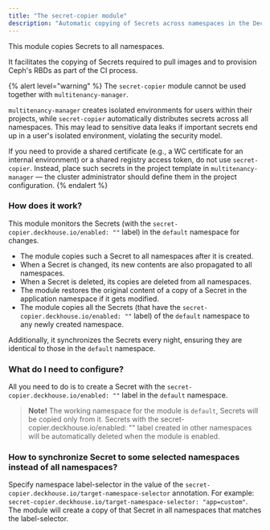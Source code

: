 ```yaml
---
title: "The secret-copier module"
description: "Automatic copying of Secrets across namespaces in the Deckhouse Kubernetes Platform cluster."
---
```


This module copies Secrets to all namespaces.

It facilitates the copying of Secrets required to pull images and to provision Ceph's RBDs as part of the CI process.

{% alert level="warning" %}
The `secret-copier` module cannot be used together with `multitenancy-manager`.

`multitenancy-manager` creates isolated environments for users within their projects, while `secret-copier` automatically distributes secrets across all namespaces.
This may lead to sensitive data leaks if important secrets end up in a user's isolated environment, violating the security model.

If you need to provide a shared certificate (e.g., a WC certificate for an internal environment) or a shared registry access token, do not use `secret-copier`.
Instead, place such secrets in the project template in `multitenancy-manager` — the cluster administrator should define them in the project configuration.
{% endalert %}

### How does it work?

This module monitors the Secrets (with the `secret-copier.deckhouse.io/enabled: ""` label) in the `default` namespace for changes.
* The module copies such a Secret to all namespaces after it is created.
* When a Secret is changed, its new contents are also propagated to all namespaces.
* When a Secret is deleted, its copies are deleted from all namespaces.
* The module restores the original content of a copy of a Secret in the application namespace if it gets modified.
* The module copies all the Secrets (that have the `secret-copier.deckhouse.io/enabled: ""` label) of the `default` namespace to any newly created namespace.

Additionally, it synchronizes the Secrets every night, ensuring they are identical to those in the `default` namespace.

### What do I need to configure?

All you need to do is to create a Secret with the `secret-copier.deckhouse.io/enabled: ""` label in the `default` namespace.

> **Note!** The working namespace for the module is `default`, Secrets will be copied only from it. Secrets with the secret-copier.deckhouse.io/enabled: "" label created in other namespaces will be automatically deleted when the module is enabled.

### How to synchronize Secret to some selected namespaces instead of all namespaces?

Specify namespace label-selector in the value of the `secret-copier.deckhouse.io/target-namespace-selector` annotation. For example: `secret-copier.deckhouse.io/target-namespace-selector: "app=custom"`. The module will create a copy of that Secret in all namespaces that matches the label-selector.
